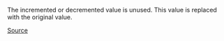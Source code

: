 The incremented or decremented value is unused. This value is replaced with the original value.

[Source](https://github.com/arturbosch/detekt/)